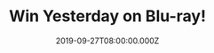 ---
campaign-uuid: "c-3b278b77-6b7d-451f-b59d-a9d6e90066ad"
type: "Competition"
category: "Entertainment"
date: "2019-09-27T08:00:00.000Z"
end-date: "2019-10-27T23:59:00.000Z"
disable-form: false
is_promoted: false
has_entry_page: true
title: "Win Yesterday on Blu-ray!"
competition-description: "<p>Jack Malik was just another struggling songwriter...but\
  \ that was yesterday. After a mysterious blackout, Jack (Himesh Patel) discovers\
  \ he is the only person on earth who remembers The Beatles!</p>\n<p>Want to know\
  \ what’s next? We are giving away a copy of ‘Yesterday’ to one lucky member to win\
  \ and get stuck into. Enter the form below and it could be yours!</p>\n"
hero-header: "Win Yesterday on Blu-ray!"
terms-confirmation: "N/A"
banner-img: "https://assets.expresslyapp.com/asset-2814419e-4d67-467a-bf37-5491f070d1d9.jpg"
logo-left-href: "aaa.nme.com"
logo-left-image: "https://assets.expresslyapp.com/asset-6e959645-18c8-4854-9123-ff104b979ca3.jpg"
logo-left-title: "NME AAA"
bg-image-hero: "https://assets.expresslyapp.com/asset-4861b977-ec3f-4ca3-817f-faabac64b081.jpg"
bg-image-first: "https://assets.expresslyapp.com/asset-e2d0eac0-5fa4-484f-ae8d-1f46ffeae0a1.jpg"
section1-content: "<p>Jack Malik was just another struggling songwriter...but that\
  \ was yesterday. After a mysterious blackout, Jack (Himesh Patel) discovers he is\
  \ the only person on earth who remembers The Beatles!</p>\n<p>Kate McKinnon and\
  \ Ed Sheeran also star in this romantic rock ‘n’ roll comedy from Academy Award-winning\
  \ Director Danny Boyle and Academy Award-nominated screenwriter Richard Curtis.</p>\n\
  <p>Including so many features for you to discover! What are you waiting for, enter\
  \ the form below for a chance to win it now!</p>\n"
entry-title: "Win Yesterday on Blu-ray!"
entry-content: "<p>Enter the draw to win Yesterday in Blu-ray by completing the form\
  \ below before 23:59 on the 27th of October 2019.</p>\n"
has-winner: false
prize-description: "Yesterday on Blu-ray"
special-conditions: "Multiple entries are allowed up to one every day.\r\n\r\nThis\
  \ competition is also available on: http://club.expressly.io/competitons/yesterday-blu-ray-giveaway"
country-restrictions:
- "GB"
---